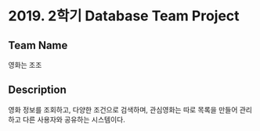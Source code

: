 # 2019. 2학기 Database Team Project

## Team Name
영화는 조조

## Description
영화 정보를 조회하고, 다양한 조건으로 검색하며, 관심영화는 따로 목록을 만들어 관리하고 다른 사용자와  공유하는 시스템이다.<br>
